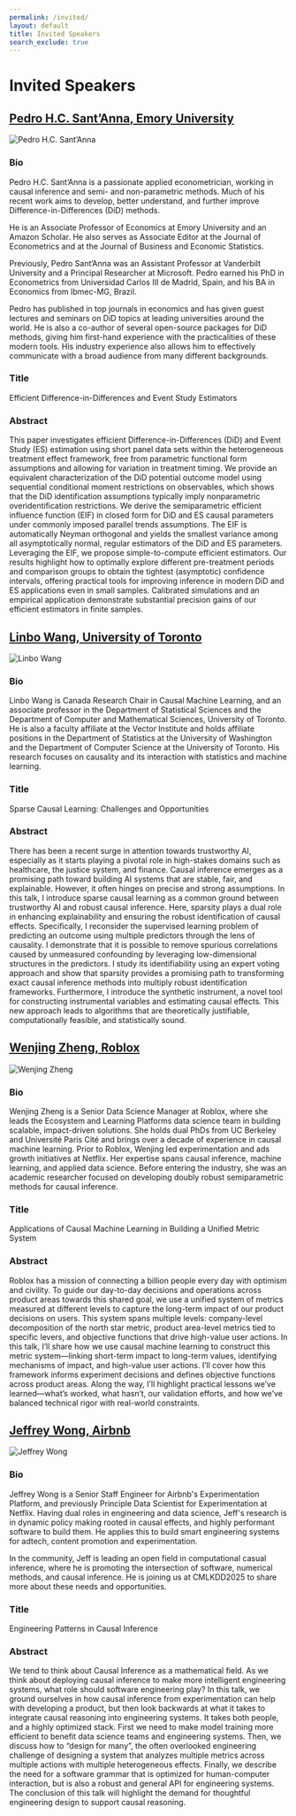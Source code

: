 ```yaml
---
permalink: /invited/
layout: default
title: Invited Speakers
search_exclude: true
---
```


# **Invited Speakers**

## [Pedro H.C. Sant’Anna, Emory University](https://psantanna.com/)

![]({{site.baseurl}}/images/pedro.jpeg "Pedro H.C. Sant’Anna")

### Bio
Pedro H.C. Sant’Anna is a passionate applied econometrician, working in causal inference and semi- and non-parametric methods. Much of his recent work aims to develop, better understand, and further improve Difference-in-Differences (DiD) methods.

He is an Associate Professor of Economics at Emory University and an Amazon Scholar. He also serves as Associate Editor at the Journal of Econometrics and at the Journal of Business and Economic Statistics.

Previously, Pedro Sant’Anna was an Assistant Professor at Vanderbilt University and a Principal Researcher at Microsoft. Pedro earned his PhD in Econometrics from Universidad Carlos III de Madrid, Spain, and his BA in Economics from Ibmec-MG, Brazil.

Pedro has published in top journals in economics and has given guest lectures and seminars on DiD topics at leading universities around the world. He is also a co-author of several open-source packages for DiD methods, giving him first-hand experience with the practicalities of these modern tools. His industry experience also allows him to effectively communicate with a broad audience from many different backgrounds.

### Title
Efficient Difference-in-Differences and Event Study Estimators

### Abstract
This paper investigates efficient Difference-in-Differences (DiD) and Event Study (ES) estimation using short panel data sets within the heterogeneous treatment effect framework, free
from parametric functional form assumptions and allowing for variation in treatment timing.
We provide an equivalent characterization of the DiD potential outcome model using sequential
conditional moment restrictions on observables, which shows that the DiD identification assumptions typically imply nonparametric overidentification restrictions. We derive the semiparametric
efficient influence function (EIF) in closed form for DiD and ES causal parameters under commonly imposed parallel trends assumptions. The EIF is automatically Neyman orthogonal and
yields the smallest variance among all asymptotically normal, regular estimators of the DiD and
ES parameters. Leveraging the EIF, we propose simple-to-compute efficient estimators. Our
results highlight how to optimally explore different pre-treatment periods and comparison groups
to obtain the tightest (asymptotic) confidence intervals, offering practical tools for improving
inference in modern DiD and ES applications even in small samples. Calibrated simulations and
an empirical application demonstrate substantial precision gains of our efficient estimators in
finite samples.

## [Linbo Wang, University of Toronto](https://sites.google.com/site/linbowangpku/home)

![]({{site.baseurl}}/images/linbo-wang.png "Linbo Wang")

### Bio
Linbo Wang is Canada Research Chair in Causal Machine Learning, and an associate professor in the Department of Statistical Sciences and the Department of Computer and Mathematical Sciences, University of Toronto. He is also a faculty affiliate at the Vector Institute and holds affiliate positions in the Department of Statistics at the University of Washington and the Department of Computer Science at the University of Toronto. His research focuses on causality and its interaction with statistics and machine learning.

### Title
Sparse Causal Learning: Challenges and Opportunities

### Abstract
There has been a recent surge in attention towards trustworthy AI, especially as it starts playing a pivotal role in high-stakes domains such as healthcare, the justice system, and finance. Causal inference emerges as a promising path toward building AI systems that are stable, fair, and explainable. However, it often hinges on precise and strong assumptions. In this talk, I introduce sparse causal learning as a common ground between trustworthy AI and robust causal inference. Here, sparsity plays a dual role in enhancing explainability and ensuring the robust identification of causal effects. Specifically, I reconsider the supervised learning problem of predicting an outcome using multiple predictors through the lens of causality. I demonstrate that it is possible to remove spurious correlations caused by unmeasured confounding by leveraging low-dimensional structures in the predictors. I study its identifiability using an expert voting approach and show that sparsity provides a promising path to transforming exact causal inference methods into multiply robust identification frameworks. Furthermore, I introduce the synthetic instrument, a novel tool for constructing instrumental variables and estimating causal effects. This new approach leads to algorithms that are theoretically justifiable, computationally feasible, and statistically sound.

## [Wenjing Zheng, Roblox](https://www.linkedin.com/in/wenjing-zheng/)

![]({{site.baseurl}}/images/wenjing-zheng.jpg "Wenjing Zheng")

### Bio
Wenjing Zheng is a Senior Data Science Manager at Roblox, where she leads the Ecosystem and Learning Platforms data science team in building scalable, impact-driven solutions. She holds dual PhDs from UC Berkeley and Université Paris Cité and brings over a decade of experience in causal machine learning. Prior to Roblox, Wenjing led experimentation and ads growth initiatives at Netflix. Her expertise spans causal inference, machine learning, and applied data science. Before entering the industry, she was an academic researcher focused on developing doubly robust semiparametric methods for causal inference.

### Title
Applications of Causal Machine Learning in Building a Unified Metric System

### Abstract
Roblox has a mission of connecting a billion people every day with optimism and civility. To guide our day-to-day decisions and operations across product areas towards this shared goal, we use a unified system of metrics measured at different levels to capture the long-term impact of our product decisions on users. This system spans multiple levels: company-level decomposition of the north star metric, product area-level metrics tied to specific levers, and objective functions that drive high-value user actions.
In this talk, I’ll share how we use causal machine learning to construct this metric system—linking short-term impact to long-term values, identifying mechanisms of impact, and high-value user actions. I’ll cover how this framework informs experiment decisions and defines objective functions across product areas. Along the way, I’ll highlight practical lessons we’ve learned—what’s worked, what hasn’t, our validation efforts, and how we’ve balanced technical rigor with real-world constraints.

## [Jeffrey Wong, Airbnb](https://www.linkedin.com/in/jeffctwong/)

![]({{site.baseurl}}/images/jeffrey-wong.jpeg "Jeffrey Wong")

### Bio
Jeffrey Wong is a Senior Staff Engineer for Airbnb's Experimentation Platform, and previously Principle Data Scientist for Experimentation at Netflix. Having dual roles in engineering and data science, Jeff's research is in dynamic policy making rooted in causal effects, and highly performant software to build them. He applies this to build smart engineering systems for adtech, content promotion and experimentation.

In the community, Jeff is leading an open field in computational casual inference, where he is promoting the intersection of software, numerical methods, and causal inference. He is joining us at CMLKDD2025 to share more about these needs and opportunities.

### Title
Engineering Patterns in Causal Inference

### Abstract
We tend to think about Causal Inference as a mathematical field. As we think about deploying causal inference to make more intelligent engineering systems, what role should software engineering play? In this talk, we ground ourselves in how causal inference from experimentation can help with developing a product, but then look backwards at what it takes to integrate causal reasoning into engineering systems. It takes both people, and a highly optimized stack. First we need to make model training more efficient to benefit data science teams and engineering systems. Then, we discuss how to “design for many”, the often overlooked engineering challenge of designing a system that analyzes multiple metrics across multiple actions with multiple heterogeneous effects. Finally, we describe the need for a software grammar that is optimized for human-computer interaction, but is also a robust and general API for engineering systems. The conclusion of this talk will highlight the demand for thoughtful engineering design to support causal reasoning.